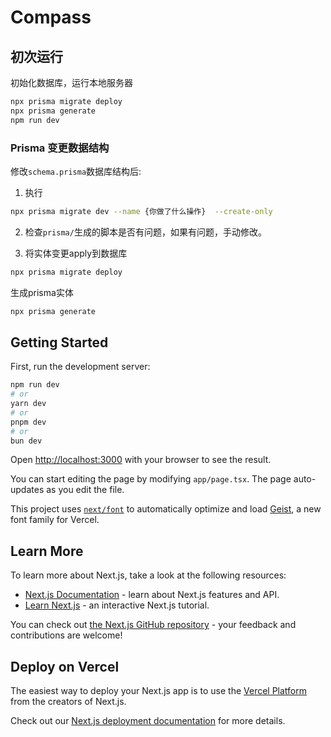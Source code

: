 # Compass

## 初次运行

初始化数据库，运行本地服务器
```bash
npx prisma migrate deploy
npx prisma generate
npm run dev
```

### Prisma 变更数据结构
修改`schema.prisma`数据库结构后:
1. 执行
```bash
npx prisma migrate dev --name {你做了什么操作}  --create-only
```

2. 检查`prisma/`生成的脚本是否有问题，如果有问题，手动修改。

3. 将实体变更apply到数据库
```bash
npx prisma migrate deploy
```

生成prisma实体
```bash
npx prisma generate
```

## Getting Started

First, run the development server:

```bash
npm run dev
# or
yarn dev
# or
pnpm dev
# or
bun dev
```

Open [http://localhost:3000](http://localhost:3000) with your browser to see the result.

You can start editing the page by modifying `app/page.tsx`. The page auto-updates as you edit the file.

This project uses [`next/font`](https://nextjs.org/docs/app/building-your-application/optimizing/fonts) to automatically optimize and load [Geist](https://vercel.com/font), a new font family for Vercel.

## Learn More

To learn more about Next.js, take a look at the following resources:

- [Next.js Documentation](https://nextjs.org/docs) - learn about Next.js features and API.
- [Learn Next.js](https://nextjs.org/learn) - an interactive Next.js tutorial.

You can check out [the Next.js GitHub repository](https://github.com/vercel/next.js) - your feedback and contributions are welcome!

## Deploy on Vercel

The easiest way to deploy your Next.js app is to use the [Vercel Platform](https://vercel.com/new?utm_medium=default-template&filter=next.js&utm_source=create-next-app&utm_campaign=create-next-app-readme) from the creators of Next.js.

Check out our [Next.js deployment documentation](https://nextjs.org/docs/app/building-your-application/deploying) for more details.
